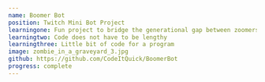 ```yaml
---
name: Boomer Bot
position: Twitch Mini Bot Project
learningone: Fun project to bridge the generational gap between zoomers and boomers through accurate translations.
learningtwo: Code does not have to be lengthy
learningthree: Little bit of code for a program
image: zombie_in_a_graveyard_3.jpg
github: https://github.com/CodeItQuick/BoomerBot
progress: complete
---
```

